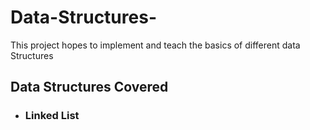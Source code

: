 # Data-Structures-
This project hopes to implement and teach the basics of different data Structures
## Data Structures Covered
<ul>
  <li> <h3>Linked List <h3></li>
</ul>
   
